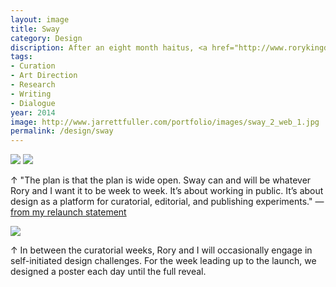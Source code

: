 ```yaml
---
layout: image
title: Sway
category: Design
discription: After an eight month haitus, <a href="http://www.rorykingdesign.com">Rory King</A> and I decided to relaunch <a href="http://www.jarrettfuller.com/portfolio/design/swayzine.htm">Sway</a> in all new format. Instead of a magazine, the new format was an on-going experiment in research, curation, art direction, and dialogue centered on weekly themes.
tags:
- Curation
- Art Direction
- Research
- Writing
- Dialogue
year: 2014
image: http://www.jarrettfuller.com/portfolio/images/sway_2_web_1.jpg
permalink: /design/sway
---
```


<img src="http://www.jarrettfuller.com/portfolio/images/sway_2_web_1.jpg">
<img src="http://www.jarrettfuller.com/portfolio/images/sway_2_web_2.jpg">

<div class="images-right">
<p>&uarr; "The plan is that the plan is wide open. Sway can and will be whatever Rory and I want it to be week to week. It’s about working in public. It’s about design as a platform for curatorial, editorial, and publishing experiments." —<a href="http://jarrettfuller.tumblr.com/post/52763017764/the-new-sway">from my relaunch statement</A></p></div>
<section class="clear"></section>

<img src="http://www.jarrettfuller.com/portfolio/images/sway_2_poster_1.jpg">

<div class="images-right"><p>&uarr; In between the curatorial weeks, Rory and I will occasionally engage in self-initiated design challenges. For the week leading up to the launch, we designed a poster each day until the full reveal.</p></div>
